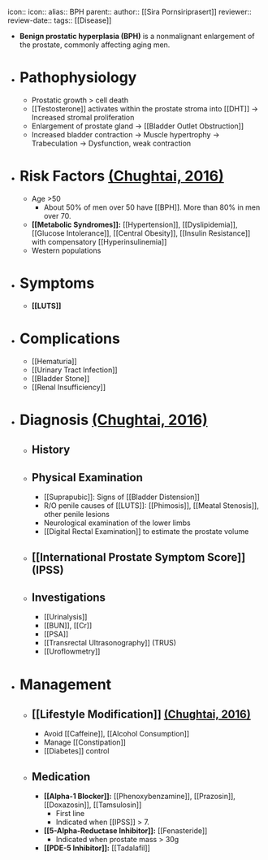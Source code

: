 icon:: 
icon::
alias:: BPH
parent::
author:: [[Sira Pornsiriprasert]] 
reviewer::
review-date::
tags:: [[Disease]]

- **Benign prostatic hyperplasia (BPH)** is a nonmalignant enlargement of the prostate, commonly affecting aging men.
- # Pathophysiology
	- Prostatic growth > cell death
	- [[Testosterone]] activates within the prostate stroma into [[DHT]] -> Increased stromal proliferation
	- Enlargement of prostate gland -> [[Bladder Outlet Obstruction]]
	- Increased bladder contraction -> Muscle hypertrophy -> Trabeculation -> Dysfunction, weak contraction
- # Risk Factors [(Chughtai, 2016)]([[References/chughtaiBenignProstaticHyperplasia2016]])
	- Age >50
		- About 50% of men over 50 have [[BPH]]. More than 80% in men over 70.
	- **[[Metabolic Syndromes]]:** [[Hypertension]], [[Dyslipidemia]], [[Glucose Intolerance]], [[Central Obesity]], [[Insulin Resistance]] with compensatory [[Hyperinsulinemia]]
	- Western populations
- # Symptoms
	- **[[LUTS]]**
- # Complications
	- [[Hematuria]]
	- [[Urinary Tract Infection]]
	- [[Bladder Stone]]
	- [[Renal Insufficiency]]
- # Diagnosis [(Chughtai, 2016)]([[References/chughtaiBenignProstaticHyperplasia2016]])
	- ## History
	- ## Physical Examination
		- [[Suprapubic]]: Signs of [[Bladder Distension]]
		- R/O penile causes of [[LUTS]]: [[Phimosis]], [[Meatal Stenosis]], other penile lesions
		- Neurological examination of the lower limbs
		- [[Digital Rectal Examination]] to estimate the prostate volume
	- ## [[International Prostate Symptom Score]] (IPSS)
	- ## Investigations
		- [[Urinalysis]]
		- [[BUN]], [[Cr]]
		- [[PSA]]
		- [[Transrectal Ultrasonography]] (TRUS)
		- [[Uroflowmetry]]
- # Management
	- ## [[Lifestyle Modification]] [(Chughtai, 2016)]([[References/chughtaiBenignProstaticHyperplasia2016]])
		- Avoid [[Caffeine]], [[Alcohol Consumption]]
		- Manage [[Constipation]]
		- [[Diabetes]] control
	- ## Medication
		- **[[Alpha-1 Blocker]]:** [[Phenoxybenzamine]], [[Prazosin]], [[Doxazosin]], [[Tamsulosin]]
			- First line
			- Indicated when [[IPSS]] > 7.
		- **[[5-Alpha-Reductase Inhibitor]]:** [[Fenasteride]]
			- Indicated when prostate mass > 30g
		- **[[PDE-5 Inhibitor]]:** [[Tadalafil]]